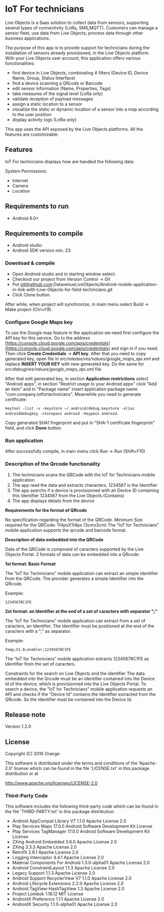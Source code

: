 # IoT For technicians

Live Objects is a Saas solution to collect data from sensors, supporting several types of connectivity (LoRa, SMS,MQTT).
Customers can manage a sensor fleet, use data from Live Objects, process data through other business applications.

The purpose of this app is to provide support for technicians during the installation of sensors already provisioned, in the Live Objects platform.
With your Live Objects user account, this application offers various functionalities:
* find device in Live Objects, combinating 4 filters (Device ID, Device Name, Group, Status Interface)
* find a device scanning a QRcode or Barcode
* edit sensor information (Name, Properties, Tags)
* take measures of the signal level (LoRa only)
* validate reception of payload messages
* assign a static location to a sensor
* visualize the static or dynamic location of a sensor into a map according to the user position
* display activity logs (LoRa only)

This app uses the API exposed by the Live Objects platforms.
All the features are customizable.

## Features
IoT For technicians displays how are handled the following data:

System Permissions:

* Internet
* Camera
* Location


## Requirements to run

* Android 6.0+

## Requirements to compile

* Android studio
* Android SDK version min. 23

### Download & compile

* Open Android studio and in starting window select:
* Checkout our project from Version Control -> Git
* Put git@github.com:DatavenueLiveObjects/Android-mobile-application-in-link-with-Live-Objects-for-field-technicians.git
* Click Clone button.

After while, when project will synchronize, in main menu select Build -> Make project (Ctrl+F9).

### Configure Google Maps key
To use the Google map feature in the application we need first configure the API key for this service.
Go to the address [https://console.cloud.google.com/apis/credentials](https://console.cloud.google.com/apis/credentials) and sign in if you need.
Then click **Create Credentials** -> **API key**. After that you need to copy generated key, open file in
*src/release/res/values/google_maps_api.xml* and replace **INSERT YOUR KEY** with new generated key.
Do the same for *src/debug/res/values/google_maps_api.xml* file.


After that edit generated key, in section **Application restrictions** select "Android apps",
in section "Restrict usage to your Android apps" click "Add an item" and in "Package name" insert
application package name "com.company.iotfortechnicians". Meanwhile you need to generate certificate:

```keytool -list -v -keystore ~/.android/debug.keystore -alias androiddebugkey -storepass android -keypass android```.

Copy generated SHA1 fingerprint and put in "SHA-1 certificate fingerprint" field, and click **Done** button.

### Run application

After successfully compile, in main menu click Run -> Run (Shift+F10)

### Description of the Qrcode functionality

1. The technicians scans the QRCode with the IoT for Technicians mobile application
2. The app read the data and extracts characters. 1234567 is the Identifier
3. The app searchs  if a device is provisionned with an Device ID containing this Identifier 1234567  from the Live Objects.(Contains)
4. The app displays details from the device



**Requirements for the format of QRcode**

No specification regarding the format of the QRCode.
Minimum Size required for the QRCode: 114pxX114px (3cmx3cm)
The “IoT for Technicians” mobile application supports the qrcode and barcode format.

**Description of data embedded into the QRCode**

Data of the QRCode is composed of caracters supported by the Live Objects Portal.
2 formats of data can be embedded into a QRcode:


**1st format:  Basic Format**

The “IoT for Technicians” mobile application can extract an simple Identifier from the QRCode.
The provider generates a simple Identifier into the QRcode.

Example:

    12345678C1FE


**2st format: an Identifier at the end of a set of caracters with separator “;”**

The “IoT for Technicians” mobile application can extract from a set of caracters, an Identifier.
The identifier must be positioned at the end of the caracters with a “;” as separator.

 Example:

    Temp;V1.0;enabler;12345678C1FE

The “IoT for Technicians” mobile application extracts 12345678C1FE as Identifier from the set of caracters.

Constraints for the search on Live Objects and the identifier
The data embedded into the Qrcode must be an identifier contained into the Device Id of the device, which is provisionned into the Live Objects Portal.
To search a device, the “IoT for Technicians” mobile application requests an API and checks if the “Device Id” contains the Identifier extracted from the QRcode.
So the Identifier must be contained into the Device Id.

## Release note

Version 1.2.0

## License

Copyright (C) 2016 Orange

This software is distributed under the terms and conditions of the 'Apache-2.0' license which can be found in the file 'LICENSE.txt' in this package distribution or at

http://www.apache.org/licenses/LICENSE-2.0

### Third-Party Code

This software includes the following third-party code which can be found in the file 'THIRD-PARTY.txt' in this package distribution:

* Android AppCompat Library V7 1.1.0 Apache License 2.0
* Play Services Maps 17.0.0 Android Software Development Kit License
* Play Services TagManager 17.0.0 Android Software Development Kit License
* ZXing Android Embedded 3.6.0 Apache License 2.0
* ZXing 3.3.3 Apache License 2.0
* Retrofit 2.8.1 Apache License 2.0
* Logging Interceptor 4.4.1 Apache License 2.0
* Material Components For Android 1.3.0-alpha01 Apache License 2.0
* Android ConstraintLayout 1.1.3 Apache License 2.0
* Legacy Support 1.1.3 Apache License 2.0
* Android Support RecyclerView V7 1.1.0 Apache License 2.0
* Android Lifecycle Extensions 2.2.0 Apache License 2.0
* Android TagView-HashTagView 1.3 Apache License 2.0
* Project Lombok 1.18.12 MIT License
* AndroidX Preference 1.1.1 Apache License 2.0
* AndroidX Security 1.1.0-alpha01 Apache License 2.0

